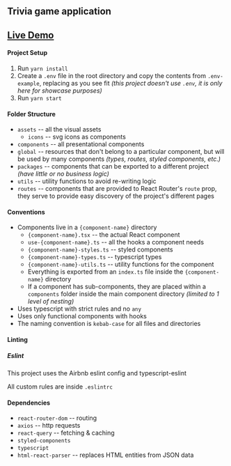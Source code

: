 ## Trivia game application

## [Live Demo](https://agitated-wright-ef2a46.netlify.app/)

#### Project Setup
1. Run `yarn install`
2. Create a `.env` file in the root directory and copy the contents from `.env-example`, replacing as you see fit _(this project doesn't use `.env`, it is only here for showcase purposes)_
3. Run `yarn start`

#### Folder Structure
- `assets` -- all the visual assets
    - `icons` -- svg icons as components
- `components` -- all presentational components
- `global` -- resources that don't belong to a particular component, but will be used by many components *(types, routes, styled components, etc.)*
- `packages` -- components that can be exported to a different project *(have little or no business logic)*
- `utils` -- utility functions to avoid re-writing logic
- `routes` -- components that are provided to React Router's `route` prop, they serve to provide easy discovery of the project's different pages 
 
#### Conventions
- Components live in a `{component-name}` directory
    - `{component-name}.tsx` -- the actual React component
    - `use-{component-name}.ts` -- all the hooks a component needs 
    - `{component-name}-styles.ts` -- styled components
    - `{component-name}-types.ts` -- typescript types
    - `{component-name}-utils.ts` -- utility functions for the component
    - Everything is exported from an `index.ts` file inside the `{component-name}` directory
    - If a component has sub-components, they are placed within a `components` folder inside the main component directory *(limited to 1 level of nesting)*
- Uses typescript with strict rules and no `any`
- Uses only functional components with hooks
- The naming convention is `kebab-case` for all files and directories

#### Linting
##### Eslint
This project uses the Airbnb eslint config and typescript-eslint 

All custom rules are inside `.eslintrc`

#### Dependencies
- `react-router-dom` -- routing
- `axios` -- http requests
- `react-query` -- fetching & caching
- `styled-components`
- `typescript`
- `html-react-parser` -- replaces HTML entities from JSON data
